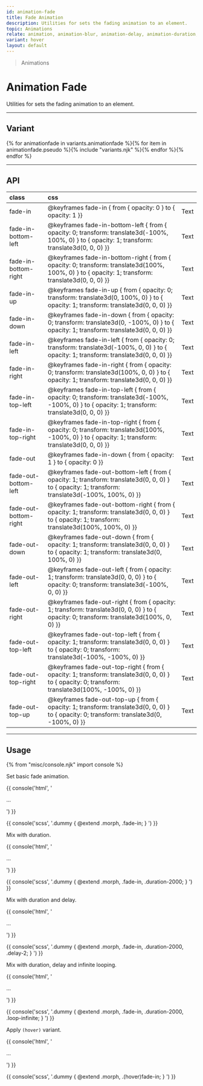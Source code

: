 ```yaml
---
id: animation-fade
title: Fade Animation
description: Utilities for sets the fading animation to an element.
topic: Animations
relate: animation, animation-blur, animation-delay, animation-duration, animation-loop, animation-roll, animation-slide
variant: hover
layout: default
---
```


> Animations

# Animation Fade

Utilities for sets the fading animation to an element.

---

## Variant

<div class="flex flex-gap-2 flex-wrap justify-start items-center">{% for animationfade in variants.animationfade %}{% for item in animationfade.pseudo %}{% include "variants.njk" %}{% endfor %}{% endfor %}</div>

---

## API

| <span class="padding-x-3 padding-y-1 text-white bg-shade-granite-5 font-semibold curve-border-md">class</span> | <span class="padding-x-3 padding-y-1 text-white bg-shade-granite-5 font-semibold curve-border-md">css</span> | |
|:--|:--|:-:|
| fade-in | @keyframes fade-in { from { opacity: 0 } to { opacity: 1 }} | <div class="text-lg animation fade-in duration-800 delay-2 loop-infinite">Text</div> |
| fade-in-bottom-left | @keyframes fade-in-bottom-left { from { opacity: 0; transform: translate3d(-100%, 100%, 0) } to { opacity: 1; transform: translate3d(0, 0, 0) }} | <div class="text-lg animation fade-in-bottom-left duration-800 delay-2 loop-infinite">Text</div> |
| fade-in-bottom-right | @keyframes fade-in-bottom-right { from { opacity: 0; transform: translate3d(100%, 100%, 0) } to { opacity: 1; transform: translate3d(0, 0, 0) }} | <div class="text-lg animation fade-in-bottom-right duration-800 delay-2 loop-infinite">Text</div> |
| fade-in-up | @keyframes fade-in-up { from { opacity: 0; transform: translate3d(0, 100%, 0) } to { opacity: 1; transform: translate3d(0, 0, 0) }} | <div class="text-lg animation fade-in-up duration-800 delay-2 loop-infinite">Text</div> |
| fade-in-down | @keyframes fade-in-down { from { opacity: 0; transform: translate3d(0, -100%, 0) } to { opacity: 1; transform: translate3d(0, 0, 0) }} | <div class="text-lg animation fade-in-down duration-800 delay-2 loop-infinite">Text</div> |
| fade-in-left | @keyframes fade-in-left { from { opacity: 0; transform: translate3d(-100%, 0, 0) } to { opacity: 1; transform: translate3d(0, 0, 0) }} | <div class="text-lg animation fade-in-left duration-800 delay-2 loop-infinite">Text</div> |
| fade-in-right | @keyframes fade-in-right { from { opacity: 0; transform: translate3d(100%, 0, 0) } to { opacity: 1; transform: translate3d(0, 0, 0) }} | <div class="text-lg animation fade-in-right duration-800 delay-2 loop-infinite">Text</div> |
| fade-in-top-left | @keyframes fade-in-top-left { from { opacity: 0; transform: translate3d(-100%, -100%, 0) } to { opacity: 1; transform: translate3d(0, 0, 0) }} | <div class="text-lg animation fade-in-top-left duration-800 delay-2 loop-infinite">Text</div> |
| fade-in-top-right | @keyframes fade-in-top-right { from { opacity: 0; transform: translate3d(100%, -100%, 0) } to { opacity: 1; transform: translate3d(0, 0, 0) }} | <div class="text-lg animation fade-in-top-right duration-800 delay-2 loop-infinite">Text</div> |
| fade-out | @keyframes fade-in-down { from { opacity: 1 } to { opacity: 0 }} | <div class="text-lg animation fade-out duration-800 delay-2 loop-infinite">Text</div> |
| fade-out-bottom-left | @keyframes fade-out-bottom-left { from { opacity: 1; transform: translate3d(0, 0, 0) } to { opacity: 1; transform: translate3d(-100%, 100%, 0) }} | <div class="text-lg animation fade-out-bottom-left duration-800 delay-2 loop-infinite">Text</div> |
| fade-out-bottom-right | @keyframes fade-out-bottom-right { from { opacity: 1; transform: translate3d(0, 0, 0) } to { opacity: 1; transform: translate3d(100%, 100%, 0) }} | <div class="text-lg animation fade-out-bottom-right duration-800 delay-2 loop-infinite">Text</div> |
| fade-out-down | @keyframes fade-out-down { from { opacity: 1; transform: translate3d(0, 0, 0) } to { opacity: 1; transform: translate3d(0, 100%, 0) }} | <div class="text-lg animation fade-out-down duration-800 delay-2 loop-infinite">Text</div> |
| fade-out-left | @keyframes fade-out-left { from { opacity: 1; transform: translate3d(0, 0, 0) } to { opacity: 0; transform: translate3d(-100%, 0, 0) }} | <div class="text-lg animation fade-out-left duration-800 delay-2 loop-infinite">Text</div> |
| fade-out-right | @keyframes fade-out-right { from { opacity: 1; transform: translate3d(0, 0, 0) } to { opacity: 0; transform: translate3d(100%, 0, 0) }} | <div class="text-lg animation fade-out-right duration-800 delay-2 loop-infinite">Text</div> |
| fade-out-top-left | @keyframes fade-out-top-left { from { opacity: 1; transform: translate3d(0, 0, 0) } to { opacity: 0; transform: translate3d(-100%, -100%, 0) }} | <div class="text-lg animation fade-out-top-left duration-800 delay-2 loop-infinite">Text</div> |
| fade-out-top-right | @keyframes fade-out-top-right { from { opacity: 1; transform: translate3d(0, 0, 0) } to { opacity: 0; transform: translate3d(100%, -100%, 0) }} | <div class="text-lg animation fade-out-top-right duration-800 delay-2 loop-infinite">Text</div> |
| fade-out-top-up | @keyframes fade-out-top-up { from { opacity: 1; transform: translate3d(0, 0, 0) } to { opacity: 0; transform: translate3d(0, -100%, 0) }} | <div class="text-lg animation fade-out-top-up duration-800 delay-2 loop-infinite">Text</div> |

---

## Usage

{% from "misc/console.njk" import console %}

Set basic fade animation.

{{ console('html',
'<div class="morph fade-in">
    ...
  </div>
') }}

{{ console('scss',
'.dummy {
    @extend
      .morph,
      .fade-in;
}
') }}

Mix with duration.

{{ console('html',
'<div class="morph fade-in duration-2000">
    ...
  </div>
') }}

{{ console('scss',
'.dummy {
    @extend
      .morph,
      .fade-in,
      .duration-2000;
}
') }}

Mix with duration and delay.

{{ console('html',
'<div class="morph fade-in duration-2000 delay-2">
    ...
  </div>
') }}

{{ console('scss',
'.dummy {
    @extend
      .morph,
      .fade-in,
      .duration-2000,
      .delay-2;
}
') }}

Mix with duration, delay and infinite looping.

{{ console('html',
'<div class="morph fade-in duration-2000 loop-infinite">
    ...
  </div>
') }}

{{ console('scss',
'.dummy {
    @extend
      .morph,
      .fade-in,
      .duration-2000,
      .loop-infinite;
}
') }}

Apply `(hover)` variant.

{{ console('html',
'<div class="morph (hover)fade-in">
    ...
  </div>
') }}

{{ console('scss',
'.dummy {
    @extend
      .morph,
      .\(hover\)fade-in;
}
') }}
